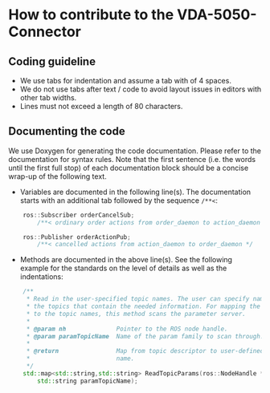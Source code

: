# How to contribute to the VDA-5050-Connector
## Coding guideline
* We use tabs for indentation and assume a tab with of 4 spaces.
* We do not use tabs after text / code to avoid layout issues in editors with other tab widths.
* Lines must not exceed a length of 80 characters.

## Documenting the code
We use Doxygen for generating the code documentation. Please refer to the documentation for syntax rules. Note that the first sentence (i.e. the words until the first full stop) of each documentation block should be a concise wrap-up of the following text.
* Variables are documented in the following line(s). The documentation starts with an additional tab followed by the sequence `/**<`:
```C++
    ros::Subscriber orderCancelSub;
        /**< ordinary order actions from order_daemon to action_daemon */

    ros::Publisher orderActionPub;
        /**< cancelled actions from action_daemon to order_daemon */
```

* Methods are documented in the above line(s). See the following example for the standards on the level of details as well as the indentations:
```C++
    /**
     * Read in the user-specified topic names. The user can specify names for
     * the topics that contain the needed information. For mapping the contents
     * to the topic names, this method scans the parameter server.
     * 
     * @param nh              Pointer to the ROS node handle.
     * @param paramTopicName  Name of the param family to scan through.
     * 
     * @return                Map from topic descriptor to user-defined topic
     *                        name.
     */
    std::map<std::string,std::string> ReadTopicParams(ros::NodeHandle *nh,
        std::string paramTopicName);
```
